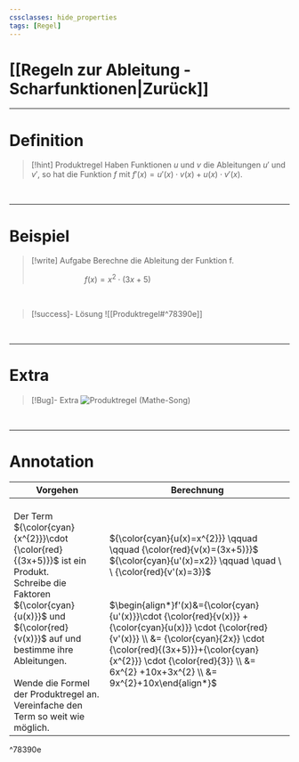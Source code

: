 ```yaml
---
cssclasses: hide_properties
tags: [Regel]
---
```


# [[Regeln zur Ableitung - Scharfunktionen|Zurück]]

___
# Definition

>[!hint] Produktregel
>Haben Funktionen $u$ und $v$ die Ableitungen $u'$ und $v'$,  so hat die Funktion $f$ mit $f'(x)=u'(x)\cdot v(x) + u(x) \cdot v'(x)$.

<br>

___
# Beispiel

>[!write] Aufgabe
>Berechne die Ableitung der Funktion f.
>
>$\qquad \qquad \qquad f(x)=x^{2}\cdot(3x+5)$ 

<br>

>[!success]- Lösung
>![[Produktregel#^78390e]]

<br>

___
# Extra

>[!Bug]- Extra
>![Produktregel (Mathe-Song)](https://www.youtube.com/watch?v=MH_Ngyyrlkw)

<br>

___
# Annotation

| Vorgehen | Berechnung |
| --- | --- |
| <br>Der Term ${\color{cyan}{x^{2}}}\cdot {\color{red}{(3x+5)}}$ ist ein Produkt.<br>Schreibe die Faktoren ${\color{cyan}{u(x)}}$ und ${\color{red}{v(x)}}$ auf und bestimme ihre Ableitungen.<br><br>Wende die Formel der Produktregel an.<br>Vereinfache den Term so weit wie möglich. | <br>${\color{cyan}{u(x)=x^{2}}} \qquad \qquad {\color{red}{v(x)=(3x+5)}}$<br>${\color{cyan}{u'(x)=x2}} \qquad \quad \ \ {\color{red}{v'(x)=3}}$<br><br><br>$\begin{align*}f'(x)&={\color{cyan}{u'(x)}}\cdot {\color{red}{v(x)}} + {\color{cyan}{u(x)}} \cdot {\color{red}{v'(x)}} \\ &= {\color{cyan}{2x}} \cdot {\color{red}{(3x+5)}}+{\color{cyan}{x^{2}}} \cdot {\color{red}{3}} \\ &= 6x^{2} +10x+3x^{2} \\ &= 9x^{2}+10x\end{align*}$<br><br>$\quad$ |

^78390e

